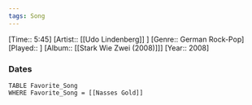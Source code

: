 ```yaml
---
tags: Song  
---
```

[Time:: 5:45]
[Artist:: [[Udo Lindenberg]] ]
[Genre:: German Rock-Pop]
[Played:: ]
[Album:: [[Stark Wie Zwei (2008)]]]
[Year:: 2008]
### Dates
````dataview
TABLE Favorite_Song
WHERE Favorite_Song = [[Nasses Gold]]
````